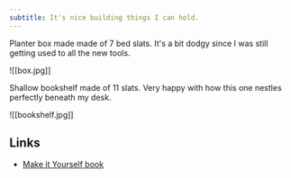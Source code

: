 ```yaml
---
subtitle: It's nice building things I can hold.
---
```

Planter box made made of 7 bed slats.  It's a bit dodgy since I was still getting used to all the new tools.

![[box.jpg]]

Shallow bookshelf made of 11 slats.  Very happy with how this one nestles perfectly beneath my desk.

![[bookshelf.jpg]]

## Links

- [Make it Yourself book](https://makeityourself.org/)